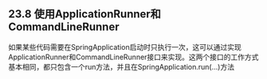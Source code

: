 ## 23.8 使用ApplicationRunner和CommandLineRunner

如果某些代码需要在SpringApplication启动时只执行一次，这可以通过实现ApplicationRunner和CommandLineRunner接口来实现。这两个接口的工作方式基本相同，都只包含一个run方法，并且在SpringApplication.run\(…​\)方法



